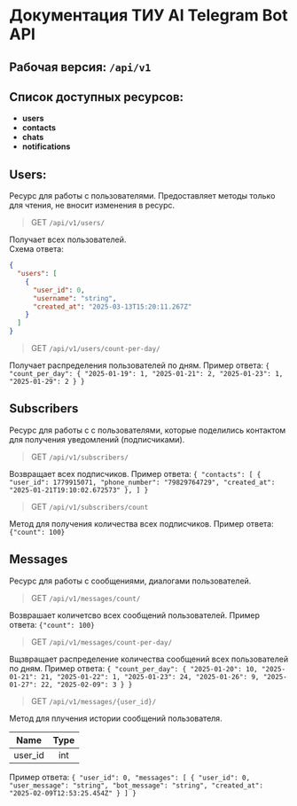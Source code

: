 # Документация ТИУ AI Telegram Bot API

## Рабочая версия: `/api/v1`

## Список доступных ресурсов:
  * <b>users</b>
  * <b>contacts</b>
  * <b>chats</b>
  * <b>notifications</b>

## Users:
Ресурс для работы с пользователями. Предоставляет методы только для чтения, не вносит изменения в ресурс.

> GET `/api/v1/users/`

Получает всех пользователей.<br>
Схема ответа:
```json
{
  "users": [
    {
      "user_id": 0,
      "username": "string",
      "created_at": "2025-03-13T15:20:11.267Z"
    }
  ]
}
```

> GET `/api/v1/users/count-per-day/`

Получает распределения пользователей по дням.
Пример ответа: 
`{
  "count_per_day": {
    "2025-01-19": 1,
    "2025-01-21": 2,
    "2025-01-23": 1,
    "2025-01-29": 2
  }
}`

## Subscribers
Ресурс для работы с с пользователями, которые поделились контактом для получения уведомлений (подписчиками).

> GET `/api/v1/subscribers/ `

Возвращает всех подписчиков.
Пример ответа:
`{
  "contacts": [
    {
      "user_id": 1779915071,
      "phone_number": "79829764729",
      "created_at": "2025-01-21T19:10:02.672573"
    },
  ]
}`

> GET `/api/v1/subscribers/count`

Метод для получения количества всех подписчиков.
Пример ответа: `{"count": 100}`

## Messages
Ресурс для работы с сообщениями, диалогами пользователей.

> GET `/api/v1/messages/count/`

Возврашает количетсво всех сообщений пользователей.
Пример ответа:
`{"count": 100}`

> GET `/api/v1/messages/count-per-day/`

Вщзвращает распределение количества сообщений всех пользователей по дням.
Пример ответа:
`{
  "count_per_day": {
    "2025-01-20": 10,
    "2025-01-21": 21,
    "2025-01-22": 1,
    "2025-01-23": 24,
    "2025-01-26": 9,
    "2025-01-27": 22,
    "2025-02-09": 3
  }
}`

> GET `/api/v1/messages/{user_id}/`

Метод для плучения истории сообщений пользователя.

| Name | Type |
|:--------:|:-------:|
| user_id  | int |

Пример ответа:
`{
  "user_id": 0,
  "messages": [
    {
      "user_id": 0,
      "user_message": "string",
      "bot_message": "string",
      "created_at": "2025-02-09T12:53:25.454Z"
    }
  ]
}`